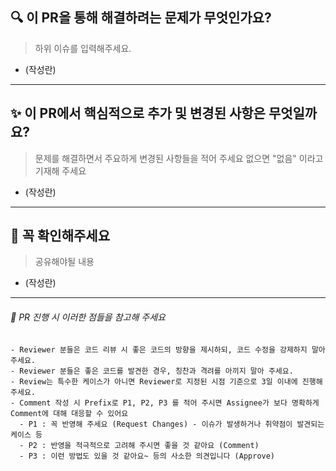 ## 🔍️ 이 PR을 통해 해결하려는 문제가 무엇인가요?

> 하위 이슈를 입력해주세요.

- (작성란)

---

## ✨ 이 PR에서 핵심적으로 추가 및 변경된 사항은 무엇일까요?

> 문제를 해결하면서 주요하게 변경된 사항들을 적어 주세요
> 없으면 "없음" 이라고 기재해 주세요

- (작성란)

---

## 🙌 꼭 확인해주세요

> 공유해야될 내용

- (작성란)

---

###### 📌 PR 진행 시 이러한 점들을 참고해 주세요

```
- Reviewer 분들은 코드 리뷰 시 좋은 코드의 방향을 제시하되, 코드 수정을 강제하지 말아 주세요.
- Reviewer 분들은 좋은 코드를 발견한 경우, 칭찬과 격려를 아끼지 말아 주세요.
- Review는 특수한 케이스가 아니면 Reviewer로 지정된 시점 기준으로 3일 이내에 진행해 주세요.
- Comment 작성 시 Prefix로 P1, P2, P3 를 적어 주시면 Assignee가 보다 명확하게 Comment에 대해 대응할 수 있어요
  - P1 : 꼭 반영해 주세요 (Request Changes) - 이슈가 발생하거나 취약점이 발견되는 케이스 등
  - P2 : 반영을 적극적으로 고려해 주시면 좋을 것 같아요 (Comment)
  - P3 : 이런 방법도 있을 것 같아요~ 등의 사소한 의견입니다 (Approve)
```
